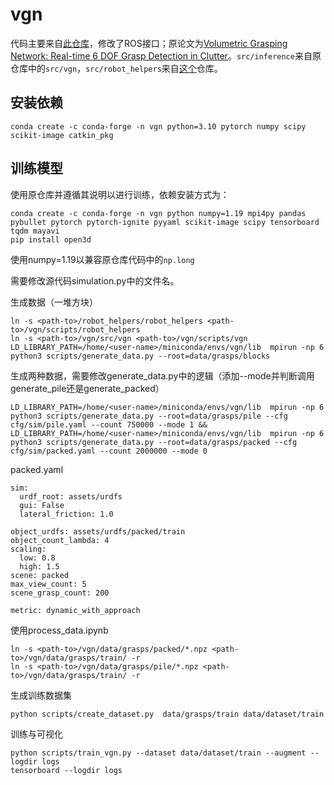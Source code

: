# vgn

代码主要来自[此仓库](https://github.com/ethz-asl/vgn/tree/devel)，修改了ROS接口；原论文为[Volumetric Grasping Network: Real-time 6 DOF Grasp Detection in Clutter](http://arxiv.org/abs/2101.01132)。`src/inference`来自原仓库中的`src/vgn`，`src/robot_helpers`来自[这个](https://github.com/mbreyer/robot_helpers)仓库。

## 安装依赖

    conda create -c conda-forge -n vgn python=3.10 pytorch numpy scipy scikit-image catkin_pkg

## 训练模型

使用原仓库并遵循其说明以进行训练，依赖安装方式为：

    conda create -c conda-forge -n vgn python numpy=1.19 mpi4py pandas pybullet pytorch pytorch-ignite pyyaml scikit-image scipy tensorboard tqdm mayavi
    pip install open3d

使用numpy=1.19以兼容原仓库代码中的`np.long`

需要修改源代码simulation.py中的文件名。

生成数据（一堆方块）

    ln -s <path-to>/robot_helpers/robot_helpers <path-to>/vgn/scripts/robot_helpers
    ln -s <path-to>/vgn/src/vgn <path-to>/vgn/scripts/vgn
    LD_LIBRARY_PATH=/home/<user-name>/miniconda/envs/vgn/lib  mpirun -np 6 python3 scripts/generate_data.py --root=data/grasps/blocks

生成两种数据，需要修改generate_data.py中的逻辑（添加--mode并判断调用generate_pile还是generate_packed）

    LD_LIBRARY_PATH=/home/<user-name>/miniconda/envs/vgn/lib  mpirun -np 6 python3 scripts/generate_data.py --root=data/grasps/pile --cfg cfg/sim/pile.yaml --count 750000 --mode 1 && LD_LIBRARY_PATH=/home/<user-name>/miniconda/envs/vgn/lib  mpirun -np 6 python3 scripts/generate_data.py --root=data/grasps/packed --cfg cfg/sim/packed.yaml --count 2000000 --mode 0

packed.yaml
```
sim:
  urdf_root: assets/urdfs
  gui: False
  lateral_friction: 1.0

object_urdfs: assets/urdfs/packed/train
object_count_lambda: 4
scaling:
  low: 0.8
  high: 1.5
scene: packed
max_view_count: 5
scene_grasp_count: 200

metric: dynamic_with_approach
```

使用process_data.ipynb

    ln -s <path-to>/vgn/data/grasps/packed/*.npz <path-to>/vgn/data/grasps/train/ -r
    ln -s <path-to>/vgn/data/grasps/pile/*.npz <path-to>/vgn/data/grasps/train/ -r

生成训练数据集

    python scripts/create_dataset.py  data/grasps/train data/dataset/train

训练与可视化

    python scripts/train_vgn.py --dataset data/dataset/train --augment --logdir logs
    tensorboard --logdir logs
